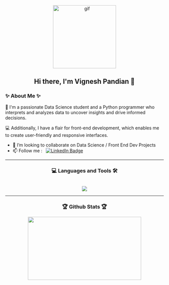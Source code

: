 <div align="center" >
  <img src="https://media.giphy.com/media/Vf3ZKdillTMOOaOho0/giphy.gif" alt="gif" width="200">
  

  <h2>Hi there, I'm Vignesh Pandian 👋</h2> 
</div>  
  <h3>✨ About Me ✨</h3>

👋 I'm a passionate Data Science student and a Python programmer who interprets and analyzes data to uncover insights and drive informed decisions.

💻 Additionally, I have a flair for front-end development, which enables me to create user-friendly and responsive interfaces.

- 👯 I’m looking to collaborate on Data Science / Front End Dev Projects
- 📫 Follow me :  &nbsp;  <a href="https://www.linkedin.com/in/vigneshpandian-/" target="_blank">  <img src="https://img.shields.io/badge/LinkedIn-blue?style=for-the-badge&logo=linkedin&logoColor=white" alt="LinkedIn Badge"/> </a>
  

<hr> 

<div align="center">
  <h3> 💻 Languages and Tools 🛠️ </h3> <br>
  <!--
  <span> <img src="https://github.com/devicons/devicon/blob/master/icons/cplusplus/cplusplus-original.svg" width="46"> </span> &nbsp;
  <span> <img src="https://github.com/devicons/devicon/blob/master/icons/python/python-original-wordmark.svg" width="46"> </span> &nbsp;
  <span> <img src="https://github.com/devicons/devicon/blob/master/icons/html5/html5-plain-wordmark.svg" width="46"> </span> &nbsp;
  <span> <img src="https://github.com/devicons/devicon/blob/master/icons/css3/css3-plain-wordmark.svg" width="46"> </span> &nbsp; <!--
  <span> <img src="https://github.com/devicons/devicon/blob/master/icons/javascript/javascript-original.svg" width="50"> </span> &nbsp; --> <!--
  <span> <img src="https://repository-images.githubusercontent.com/596892/cc2c69ec-9251-4b33-8283-b86a8659c9cb" width="46" color="red"> </span> &nbsp;
  <span> <img src="https://github.com/devicons/devicon/blob/master/icons/mysql/mysql-original-wordmark.svg" width="46"> </span> &nbsp;
  <span> <img src="https://github.com/devicons/devicon/blob/master/icons/jupyter/jupyter-original-wordmark.svg" width="46"> </span> &nbsp;
  <span> <img src="https://github.com/devicons/devicon/blob/master/icons/vscode/vscode-original-wordmark.svg" width="46"> </span> &nbsp;
  <span> <img src="https://github.com/devicons/devicon/blob/master/icons/premierepro/premierepro-original.svg" width="46"> </span> &nbsp;
  <span> <img src="https://raw.githubusercontent.com/github/explore/d744245de144b89f3e3462949e08bfc91eda7fcf/topics/youtube/youtube.png" width="46"> </span> &nbsp; -->
  <a href="https://skillicons.dev">
    <img src="https://skillicons.dev/icons?i=c,cpp,py,html,css,flask,mysql,vscode,pr" />
  </a>
</div>

<hr>

 <div align="center">
    <h3> 🏆 Github Stats 🏆 </h3> <!--
    <span> <img src="https://github-readme-streak-stats.herokuapp.com/?user=vignesh227&theme=chartreuse-dark&hide_border=true" width="500"  height="200"> </span> -->
    <span> <img src="https://github-readme-stats.vercel.app/api/top-langs/?username=vignesh227&theme=chartreuse-dark&show_icons=true&hide_border=true&layout=compact" width="360" height="200"> </span>
</div>




<!--
**Vignesh227/Vignesh227** is a ✨ _special_ ✨ repository because its `README.md` (this file) appears on your GitHub profile.

Here are some ideas to get you started:

- 🔭 I’m currently working on ...
- 🌱 I’m currently learning ...
- 👯 I’m looking to collaborate on ...
- 🤔 I’m looking for help with ...
- 💬 Ask me about ...
- 📫 How to reach me: ...
- 😄 Pronouns: ...
- ⚡ Fun fact: ...
-->
